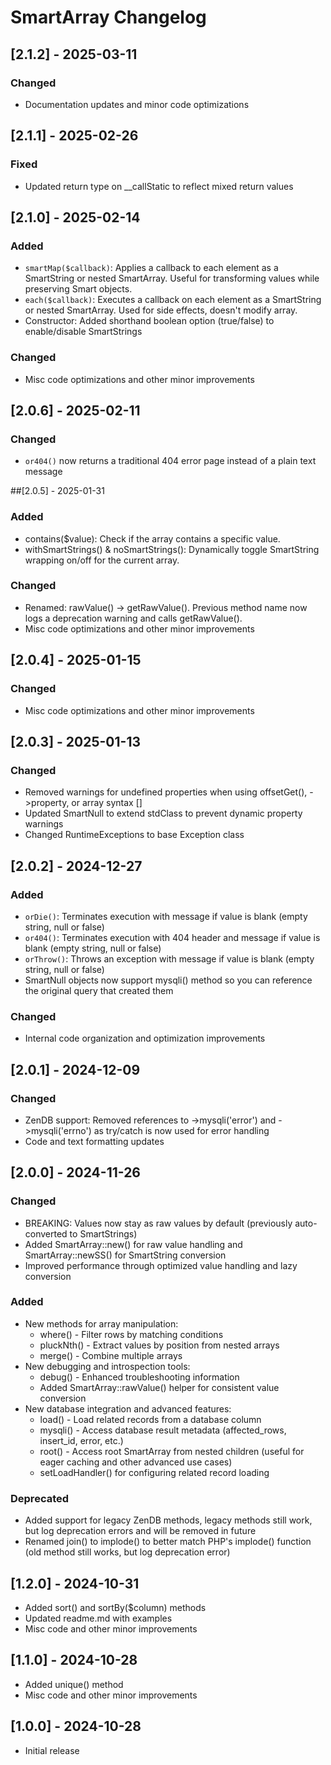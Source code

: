 # SmartArray Changelog

## [2.1.2] - 2025-03-11

### Changed
- Documentation updates and minor code optimizations

## [2.1.1] - 2025-02-26

### Fixed
- Updated return type on __callStatic to reflect mixed return values

## [2.1.0] - 2025-02-14

### Added
- `smartMap($callback)`: Applies a callback to each element as a SmartString or nested SmartArray.
   Useful for transforming values while preserving Smart objects.
- `each($callback)`: Executes a callback on each element as a SmartString or nested SmartArray. Used for side effects, doesn't modify array.
- Constructor: Added shorthand boolean option (true/false) to enable/disable SmartStrings

### Changed
- Misc code optimizations and other minor improvements

## [2.0.6] - 2025-02-11

### Changed
- `or404()` now returns a traditional 404 error page instead of a plain text message

##[2.0.5] - 2025-01-31

### Added
- contains($value): Check if the array contains a specific value.
- withSmartStrings() & noSmartStrings(): Dynamically toggle SmartString wrapping on/off for the current array.

### Changed
- Renamed: rawValue() → getRawValue().  Previous method name now logs a deprecation warning and calls getRawValue().
- Misc code optimizations and other minor improvements

## [2.0.4] - 2025-01-15

### Changed
- Misc code optimizations and other minor improvements

## [2.0.3] - 2025-01-13

### Changed
- Removed warnings for undefined properties when using offsetGet(), ->property, or array syntax []
- Updated SmartNull to extend stdClass to prevent dynamic property warnings
- Changed RuntimeExceptions to base Exception class

## [2.0.2] - 2024-12-27

### Added
- `orDie()`: Terminates execution with message if value is blank (empty string, null or false)
- `or404()`: Terminates execution with 404 header and message if value is blank (empty string, null or false)
- `orThrow()`: Throws an exception with message if value is blank (empty string, null or false)
- SmartNull objects now support mysqli() method so you can reference the original query that created them

### Changed
- Internal code organization and optimization improvements

## [2.0.1] - 2024-12-09

### Changed
- ZenDB support: Removed references to ->mysqli('error') and ->mysqli('errno') as try/catch is now used for error handling
- Code and text formatting updates

## [2.0.0] - 2024-11-26

### Changed
* BREAKING: Values now stay as raw values by default (previously auto-converted to SmartStrings)
* Added SmartArray::new() for raw value handling and SmartArray::newSS() for SmartString conversion
* Improved performance through optimized value handling and lazy conversion

### Added
* New methods for array manipulation:
    * where() - Filter rows by matching conditions
    * pluckNth() - Extract values by position from nested arrays
    * merge() - Combine multiple arrays
* New debugging and introspection tools:
    * debug() - Enhanced troubleshooting information
    * Added SmartArray::rawValue() helper for consistent value conversion
* New database integration and advanced features:
    * load() - Load related records from a database column 
    * mysqli() - Access database result metadata (affected_rows, insert_id, error, etc.)
    * root() - Access root SmartArray from nested children (useful for eager caching and other advanced use cases)
    * setLoadHandler() for configuring related record loading

### Deprecated
- Added support for legacy ZenDB methods, legacy methods still work, but log deprecation errors and will be removed in future
- Renamed join() to implode() to better match PHP's implode() function (old method still works, but log deprecation error)

## [1.2.0] - 2024-10-31
* Added sort() and sortBy($column) methods
* Updated readme.md with examples
* Misc code and other minor improvements

## [1.1.0] - 2024-10-28
* Added unique() method
* Misc code and other minor improvements

## [1.0.0] - 2024-10-28
* Initial release
